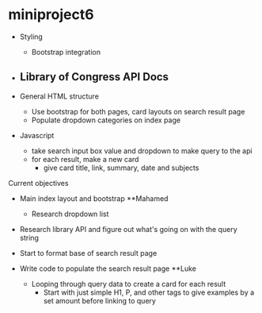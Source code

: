 # miniproject6

- Styling
  - Bootstrap integration

- Library of Congress API Docs
  - 

- General HTML structure
  - Use bootstrap for both pages, card layouts on search result page
  - Populate dropdown categories on index page

- Javascript
  - take search input box value and dropdown to make query to the api
  - for each result, make a new card
    - give card title, link, summary, date and subjects


Current objectives

- Main index layout and bootstrap **Mahamed
  - Research dropdown list

- Research library API and figure out what's going on with the query string

- Start to format base of search result page

- Write code to populate the search result page **Luke
  - Looping through query data to create a card for each result
    - Start with just simple H1, P, and other tags to give examples by a set amount before linking to query